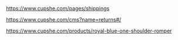 https://www.cupshe.com/pages/shippings

https://www.cupshe.com/cms?name=returns#/

https://www.cupshe.com/products/royal-blue-one-shoulder-romper
